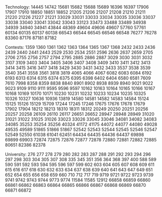 Technology:
14445
14742
15681
15682
15688
15689
16396
16397
17906
17907
17910
18850
18851
18852
21205
21206
21207
21208
21210
21211
21220
21226
21227
21221
33029
33031
33033
33034
33035
33036
33037
33038
33040
33041
33042
33043
33123
33473
33488
33489
34938
34939
34940
34941
43844
48369
49604
49606
49607
57760
57761
60134
60135
60137
60138
66543
66544
66545
66546
66548
76277
76278
83360
87176
87181
87182

Contests:
1359
1360
1361
1362
1363
1364
1365
1367
1368
2432
2433
2436
2439
2440
2441
2443
2529
2530
2534
2551
2596
2636
2637
2659
2705
2706
2755
2756
2757
2794
2795
2885
2886
2887
3029
3030
3031
3032
3107
3109
3403
3404
3405
3406
3407
3408
3409
3410
3411
3412
3413
3414
3415
3416
3417
3418
3429
3430
3431
3432
3433
3537
3538
3539
3540
3541
3558
3561
3818
3819
4065
4066
4067
6082
6083
6084
6192
6193
6313
6314
6315
6374
6375
6395
6398
6402
6404
6580
6581
7609
7610
7998
8358
8359
8838
8840
8901
8902
8938
8939
8940
9021
9022
9023
9109
9110
9111
9595
9596
9597
10162
10163
10164
10165
10166
10167
10168
10169
10170
10171
10230
10231
10232
10233
10234
10235
10325
10326
10327
10636
10936
13819
14580
14581
14582
14583
14584
15124
15125
15126
15129
15709
17244
17245
17246
17675
17676
17678
17679
17902
17904
18212
18213
18310
18311
18312
20249
20250
20251
20256
20257
20258
26109
26110
26117
26651
26652
28947
28948
28949
31020
31021
31022
31025
31026
33023
33026
33045
33046
34081
34082
34083
34085
35253
35254
35256
40324
41172
41175
44072
44077
44080
49028
49535
49589
51865
51866
51867
52542
52543
52544
52545
52546
52547
52549
52550
61038
61041
62451
64434
64435
64436
64437
69898
69899
69903
72874
72875
72876
72877
72878
72880
72881
72882
72885
80651
82386
82378

University:
276
277
278
279
280
282
283
287
288
291
292
293
294
296
297
298
303
304
305
307
308
335
345
351
356
364
368
397
400
588
589
590
591
592
593
594
595
596
597
599
602
603
604
605
607
608
609
611
615
616
617
618
630
632
633
634
637
638
639
640
641
643
647
649
651
652
654
655
656
658
659
660
710
712
717
719
9719
9721
9722
9723
9739
9741
9742
9743
9744
9773
9774
11584
11585
12912
66858
66859
66860
66861
66862
66863
66864
66865
66866
66867
66868
66869
66870
66871
66872
